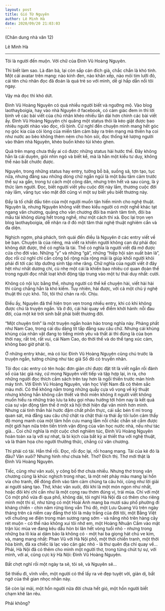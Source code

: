 ```yaml
---
layout: post
title: Gió Từ Nguyên
author: Lê Minh Hà
date: 2020/09/20 21:03:03
---
```

(Chân dung nhà văn 12)

Lê Minh Hà

---

Tôi là người đến muộn. Với chữ của Đinh Vũ Hoàng Nguyên.

Thì biết làm sao. Là đàn bà, lại còn sắp cán đích già, chắc chắn là khó tính. Một cái avatar trên mạng: nào kính đen, nào khăn xếp, nào môi tím lưỡi đỏ, cái tên chủ nhân đọc đã đoán là quá trẻ so với mình, dễ gì hấp dẫn nổi tôi ngay.

Vậy mà đọc thì khó dứt.

Đinh Vũ Hoàng Nguyên có quá nhiều người biết và ngưỡng mộ. Vào blog laothayboigia, hay vào nhà Nguyên ở facebook, có cảm giác đem in thì lời bình về các bài viết của chủ nhân khéo nhiều lần dài hơn chính các bài viết ấy. Đinh Vũ Hoàng Nguyên chỉ quăng một status thôi là kéo giật được bao nhiêu người nhào vào đọc, rồi bình. Cứ nghĩ đến chuyện mình mang hết góc nọ góc kia của cõi lòng của miền tâm cảm bày ra trên mạng mà thiên hạ coi như nước ao bèo không thèm ném cho hòn sỏi, đọc thống kê lượng người vào thăm nhà Nguyên, khéo buồn khéo tủi khéo ghen.

Quả trên mạng chưa thấy ai có được những status hài hước thế. Đây không hẳn là cái duyên, giỏi nhìn ngó và biết kể, mà là hẳn một kiểu tư duy, không thể nào bắt chước được.

Nguyên, trong những status hay entry, tưởng bỗ bã, suồng sã, tợn tạo, tục nữa, nhưng đằng sau những dòng chữ ngắn ngủi là một bầu tâm cảm trước thế sự xa gần, trong tư cách một công dân, nhưng trên hết và sau cùng, là ý thức làm người. Đọc, biết người viết yêu cuộc đời này lắm, thương cuộc đời này lắm, văng tục vào mặt đời cũng vì một sự biết yêu biết thương này.

Đấy là tố chất đầu tiên của một người muốn tận hiến mình cho nghệ thuật. Nguyên là, nhưng Nguyên không viết theo kiểu người có một nghề khác tạt ngang văn chương, quăng cho văn chương đôi ba mảnh tâm tình, đôi ba mẩu tài không dùng hết trong nghề, như một cách thí xả. Đọc lại trọn vẹn blog laothayboigia, dễ nhận ra ở đó một tâm thái nghệ thuật nghiêm cẩn và đa diện.

Nghịch ngợm, phá phách, tinh quái đến điều là Nguyên ở các entry viết về bè bạn. Chuyện là của riêng, mà viết ra khiến người không can dự phải đọc không dứt được, thế có nghĩa là tài. Thế có nghĩa là người viết đã mở được cửa cho đời vào. Những “y” và những “gã”, những “hiệp hội sản xuất bàn là”, đọc rồi cứ nghĩ chỉ cần công bố rộng nữa rộng mãi là giúp khối người khỏi phải đi tới các lớp dưỡng sinh tập nhe răng. Chữ nghĩa của người viết ở đây hệt như nhất dương chỉ, cù nhẹ một cái là khiến bao nhiêu cơ quan đoàn thể trong người đọc nhất loạt khởi động tập trung vào một tư thái duy nhất: cười.

Không có nội lực bằng thế, nhưng người có thể kể chuyện hài, viết hài hài thì cũng chẳng hẳn là khó kiếm. Tuy nhiên, hài được, với cả một chủ ý nghệ thuật thì cực khó. Tôi, tôi thử chán ra rồi. Chịu.

Điều ấy, Nguyên đã thể hiện trọn vẹn trong nhiều entry, khi có khi không được chú là truyện ngắn. Và ở đó, cái hài quay về điểm khởi hành: nỗi đau đời, của một kẻ trời sinh bắt phải biết thương đời.

“Một chuyện tình” là một truyện ngắn hoàn hảo trong nghĩa này. Phảng phất như Nam Cao, trong cái dịu dàng tít tắp đằng sau câu chữ. Nhưng cái khùng khùng của nhân vật đang to tiếng mình yêu và thất ái thì đúng là của bọn thời nay, rất trẻ, rất vui, cái Nam Cao, do thời thế và do thể tạng xúc cảm, không bao giờ phát lộ.

Ở những entry khác, mà có lúc Đinh Vũ Hoàng Nguyên cũng chú trước là truyện ngắn, tưởng chừng như tác giả Số đỏ có truyền nhân.

Tôi đọc các entry có tên hoặc đơn giản chỉ được đặt tít là viết ngắn rồi đánh số của tác giả này, cứ mong Nguyên viết tiếp và tập hợp lại, in ra, cho những người đọc thích cầm sách trên tay hơn là ngồi thiền trước màn hình máy tính. Với Đinh Vũ Hoàng Nguyên, văn học Việt Nam đã có thêm sắc màu mới. Có thể không nằm trong những quẫy cựa vô vọng về kỹ thuật nhưng không hẳn không cần thiết và thôi miên không ít người viết không muốn hiểu ra những trào lưu ta kêu gọi nhau hướng tới hôm nay là kết quả của sự vận động tâm thế ở một xã hội thời hiện đại văn minh hơn mình. Nhưng cái tinh thần hài hước đậm chất phồn thực, cái sắc bén tỉ mỉ trong quan sát, mà đằng sau câu chữ chặt ra chặt thái ra thái ấy tôi luôn cảm thấy độ mong manh của một tâm hồn cưu mang lắm nỗi chắc chắn sẽ cắm được một giới hạn nữa trên tiến trình vận động của văn học nước nhà, nếu như tác giả… Coi chữ nghĩa là một cuộc chơi nghiêm túc, Đinh Vũ Hoàng Nguyên hoàn toàn xa lạ với sự nhạt, là bi kịch của bất kỳ ai thiết tha với nghệ thuật, và là thảm họa cho người thưởng thức, chẳng cứ văn chương.

Thì phải có tài. Hẳn thế rồi. Đọc, rồi đọc lại, rồi hoang mang. Tài của kẻ đó là đâu? Văn xuôi? Nhưng hình như chưa hết. Thơ? Đích thị. Thơ mới thật là Đinh Vũ Hoàng Nguyên.

Tiếc, cũng như văn xuôi, y công bố thơ chưa nhiều. Nhưng thơ trong văn chương cũng là khúc nghịch trong nhạc, là một nét phảy màu mang lại hồn vía cho tranh, để đóng đinh vào tâm cảm chúng ta câu hỏi, cũng như lời giải ai người sáng tạo. Thơ, khác văn xuôi, đôi khi là một món ngon như nhất, hoặc đôi khi chỉ cần như là một cọng rau thơm đúng vị, trái mùa. Chỉ với một Có một phố vừa đi qua phố, không dài, tôi nghĩ Hà Nội đã có thêm cho riêng mình một thi sĩ, như từng có một Hoài Anh mang ba mươi sáu phố phường đi kháng chiến - chín năm rừng lòng vẫn Thủ đô, một Lưu Quang Vũ trên ngày tháng trên cả niềm cay đắng thơ tôi là mây trắng của đời tôi, một Bằng Việt với chuông xe điện trong màn sương rạng sớm - và nắng nhỏ trên hàng cây rét muộn - có thể nào không xui tôi nhớ em, một Hoàng Nhuận Cầm vào mặt trận lúc mùa ve đang kêu dẫu hòn bi lăn hết vòng tuổi nhỏ - nhưng trong những ba lô kia ai dám bảo là không có - một hai ba giọng hát chú ve kim, và, mang mang nhất: Phan Vũ với Hà Nội phố, một thời chiến tranh, một thời hòa bình, đã xa chiếc lá lạc vào căn gác nhỏ - lá thư quên địa chỉ quay về… Phải, Hà Nội đã có thêm cho mình một người thơ, trong từng chút tự sự, với mình, với ai, cũng cực kỳ Hà Nội: Đinh Vũ Hoàng Nguyên.

Bất chợt nghĩ rồi một ngày ta sẽ, tôi sẽ, và Nguyên sẽ…

Sẽ thiếu đi, vĩnh viễn, một người có thể lấy ra vẻ đẹp tuyệt vời, giản dị, bất ngờ của thế gian nhọc nhằn này.

Sẽ còn lại mãi, một hồn người nửa đời chưa hết gió, một hồn người biết chạm khẽ làn rêu.

Phải không?